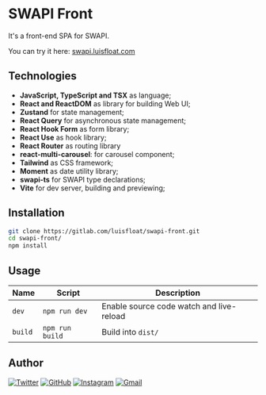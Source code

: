 # SWAPI Front

It's a front-end SPA for SWAPI.

You can try it here:
[swapi.luisfloat.com](https://swapi.luisfloat.com)

## Technologies

* **JavaScript, TypeScript and TSX** as language;
* **React and ReactDOM** as library for building Web UI;
* **Zustand** for state management;
* **React Query** for asynchronous state management;
* **React Hook Form** as form library;
* **React Use** as hook library;
* **React Router** as routing library
* **react-multi-carousel**: for carousel component;
* **Tailwind** as CSS framework;
* **Moment** as date utility library;
* **swapi-ts** for SWAPI type declarations;
* **Vite** for dev server, building and previewing;

## Installation

```bash
git clone https://gitlab.com/luisfloat/swapi-front.git
cd swapi-front/
npm install
```

## Usage

Name | Script | Description
-----|---------|-----------------
`dev` | ```npm run dev``` | Enable source code watch and live-reload
`build` | ```npm run build``` | Build into `dist/`

## Author

<a href="https://twitter.com/luisfloat"><img src="https://img.shields.io/badge/-Twitter-333333?style=flat-square&amp;logo=twitter" alt="Twitter"/></a> <a href="https://github.com/luisfloat"><img src="https://img.shields.io/badge/-GitHub-333333?style=flat-square&amp;logo=github" alt="GitHub"/></a> <a href="https://instagram.com/luisfloat"><img src="https://img.shields.io/badge/-Instagram-333333?style=flat-square&amp;logo=instagram" alt="Instagram"/></a> <a href="mailto:contact@luisfloat.com"><img src="https://img.shields.io/badge/-Gmail-333333?style=flat-square&amp;logo=gmail" alt="Gmail"/></a>
